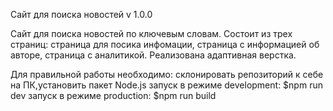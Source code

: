 Сайт для поиска новостей 
v 1.0.0

Сайт для поиска новостей по ключевым словам. Состоит из трех страниц: страница для посика инфомации, страница с информацией об авторе, страница с аналитикой. Реализована адаптивная верстка.

Для правильной работы необходимо: склонировать репозиторий к себе на ПК,установить пакет Node.js запуск в режиме development: $npm run dev запуск в режиме production: $npm run build
